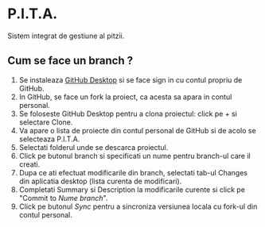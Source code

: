 # P.I.T.A.
Sistem integrat de gestiune al pitzii.

## Cum se face un branch ?
1. Se instaleaza [GitHub Desktop](https://desktop.github.com/) si se face sign in cu contul propriu de GitHub.
2. In GitHub, se face un fork la proiect, ca acesta sa apara in contul personal.
3. Se foloseste GitHub Desktop pentru a clona proiectul: click pe + si selectare Clone.
4. Va apare o lista de proiecte din contul personal de GitHub si de acolo se selecteaza P.I.T.A.
5. Selectati folderul unde se descarca proiectul.
6. Click pe butonul branch si specificati un nume pentru branch-ul care il creati.
7. Dupa ce ati efectuat modificarile din branch, selectati tab-ul Changes din aplicatia desktop (lista curenta de modificari).
8. Completati Summary si Description la modificarile curente si click pe "Commit to *Nume branch*".
9. Click pe butonul *Sync* pentru a sincroniza versiunea locala cu fork-ul din contul personal.